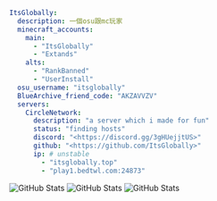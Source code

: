 ```yml
ItsGlobally:
  description: 一個osu跟mc玩家
  minecraft_accounts:
    main:
      - "ItsGlobally"
      - "Extands"
    alts:
      - "RankBanned"
      - "UserInstall"
  osu_username: "itsglobally"
  BlueArchive_friend_code: "AKZAVVZV"
  servers:
    CircleNetwork:
      description: "a server which i made for fun"
      status: "finding hosts"
      discord: "<https://discord.gg/3gHUejjtUS>"
      github: "<https://github.com/ItsGlobally>"
      ip: # unstable
        - "itsglobally.top"
        - "play1.bedtwl.com:24873"
```
![GitHub Stats](https://github-readme-stats.vercel.app/api?username=ItsGlobally&theme=tokyonight&show_icons=true&hide_border=true&count_private=true)
![GitHub Stats](https://github-readme-stats.vercel.app/api/top-langs/?username=ItsGlobally&theme=tokyonight&show_icons=true&hide_border=true&layout=compact)
![GitHub Stats](https://github-readme-streak-stats.herokuapp.com/?user=ItsGlobally&theme=tokyonight&hide_border=true)
